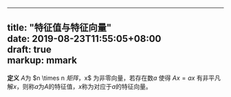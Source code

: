
---
title: "特征值与特征向量"  
date: 2019-08-23T11:55:05+08:00  
draft: true  
markup: mmark  
---


**定义**  $A$为 $n \times n $矩阵，$x$ 为非零向量，若存在数$a$ 使得 $Ax=ax$ 有非平凡解$x$，则称$a$为$A$的特征值，$x$称为对应于$a$的特征向量。



